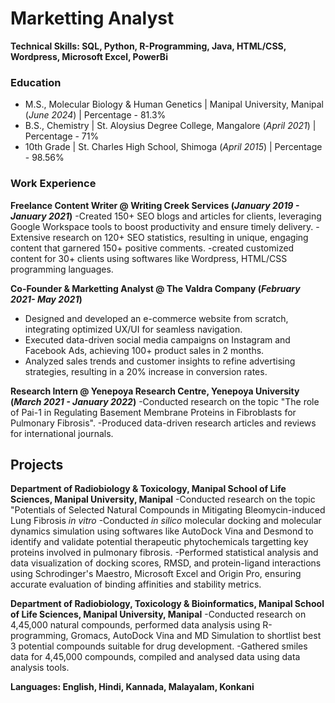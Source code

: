 # Marketting Analyst

**Technical Skills: SQL, Python, R-Programming, Java, HTML/CSS, Wordpress, Microsoft Excel, PowerBi**

### Education
- M.S., Molecular Biology & Human Genetics | Manipal University, Manipal (_June 2024_)             | Percentage - 81.3%
- B.S., Chemistry                          | St. Aloysius Degree College, Mangalore (_April 2021_) | Percentage - 71%
- 10th Grade                               | St. Charles High School, Shimoga (_April 2015_)       | Percentage - 98.56%

### Work Experience
**Freelance Content Writer @ Writing Creek Services (_January 2019 - January 2021_)**
-Created 150+ SEO blogs and articles for clients, leveraging Google Workspace tools to boost productivity and ensure timely delivery.
-Extensive research on 120+ SEO statistics, resulting in unique, engaging content that garnered 150+ positive comments.
-created customized content for 30+ clients using softwares like Wordpress, HTML/CSS programming languages.

**Co-Founder & Marketting Analyst @ The Valdra Company (_February 2021- May 2021_)**
- Designed and developed an e-commerce website from scratch, integrating optimized UX/UI for seamless navigation.
- Executed data-driven social media campaigns on Instagram and Facebook Ads, achieving 100+ product sales in 2 months.
- Analyzed sales trends and customer insights to refine advertising strategies, resulting in a 20% increase in conversion rates.

**Research Intern @ Yenepoya Research Centre, Yenepoya University (_March 2021 - January 2022_)**
-Conducted research on the topic "The role of Pai-1 in Regulating Basement Membrane Proteins in Fibroblasts for Pulmonary Fibrosis". 
-Produced data-driven research articles and reviews for international journals.

## Projects

**Department of Radiobiology & Toxicology, Manipal School of Life Sciences, Manipal University, Manipal**
-Conducted research on the topic "Potentials of Selected Natural Compounds in Mitigating Bleomycin-induced Lung Fibrosis _in vitro_
-Conducted _in silico_ molecular docking and molecular dynamics simulation using softwares like AutoDock Vina and Desmond to identify and validate potential therapeutic phytochemicals targetting key proteins involved in pulmonary fibrosis.
-Performed statistical analysis and data visualization of docking scores, RMSD, and protein-ligand interactions using Schrodinger's Maestro, Microsoft Excel and Origin Pro, ensuring accurate evaluation of binding affinities and stability metrics.

**Department of Radiobiology, Toxicology & Bioinformatics, Manipal School of Life Sciences, Manipal University, Manipal**
-Conducted research on 4,45,000 natural compounds, performed data analysis using R-programming, Gromacs, AutoDock Vina and MD Simulation to shortlist best 3 potential compounds suitable for drug development.
-Gathered smiles data for 4,45,000 compounds, compiled and analysed data using data analysis tools.

**Languages: English, Hindi, Kannada, Malayalam, Konkani**




